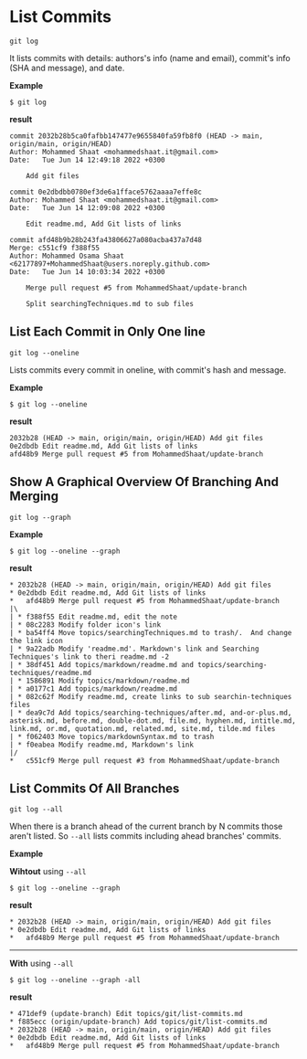 # List Commits

`git log`

It lists commits with details: authors's info (name and email), commit's info (SHA and message), and date. 

**Example**
```
$ git log
```

**result**
```
commit 2032b28b5ca0fafbb147477e9655840fa59fb8f0 (HEAD -> main, origin/main, origin/HEAD)
Author: Mohammed Shaat <mohammedshaat.it@gmail.com>
Date:   Tue Jun 14 12:49:18 2022 +0300

    Add git files

commit 0e2dbdbb0780ef3de6a1fface5762aaaa7effe8c
Author: Mohammed Shaat <mohammedshaat.it@gmail.com>
Date:   Tue Jun 14 12:09:08 2022 +0300

    Edit readme.md, Add Git lists of links

commit afd48b9b28b243fa43806627a080acba437a7d48
Merge: c551cf9 f388f55
Author: Mohammed Osama Shaat <62177897+MohammedShaat@users.noreply.github.com>
Date:   Tue Jun 14 10:03:34 2022 +0300

    Merge pull request #5 from MohammedShaat/update-branch

    Split searchingTechniques.md to sub files
```

## List Each Commit in Only One line

`git log --oneline`

Lists commits every commit in oneline, with commit's hash and message.

**Example**
```
$ git log --oneline
```

**result**
```
2032b28 (HEAD -> main, origin/main, origin/HEAD) Add git files
0e2dbdb Edit readme.md, Add Git lists of links
afd48b9 Merge pull request #5 from MohammedShaat/update-branch
```

## Show A Graphical Overview Of Branching And Merging

`git log --graph`

**Example**
```
$ git log --oneline --graph
```

**result**
```
* 2032b28 (HEAD -> main, origin/main, origin/HEAD) Add git files
* 0e2dbdb Edit readme.md, Add Git lists of links
*   afd48b9 Merge pull request #5 from MohammedShaat/update-branch
|\
| * f388f55 Edit readme.md, edit the note
| * 08c2283 Modify folder icon's link
| * ba54ff4 Move topics/searchingTechniques.md to trash/.  And change the link icon
| * 9a22adb Modify 'readme.md'. Markdown's link and Searching Techniques's link to theri readme.md -2
| * 38df451 Add topics/markdown/readme.md and topics/searching-techniques/readme.md
| * 1586891 Modify topics/markdown/readme.md
| * a0177c1 Add topics/markdown/readme.md
| * 082c62f Modify readme.md, create links to sub searchin-techniques files
| * dea9c7d Add topics/searching-techniques/after.md, and-or-plus.md, asterisk.md, before.md, double-dot.md, file.md, hyphen.md, intitle.md, link.md, or.md, quotation.md, related.md, site.md, tilde.md files
| * f062403 Move topics/markdownSyntax.md to trash
| * f0eabea Modify readme.md, Markdown's link
|/
*   c551cf9 Merge pull request #3 from MohammedShaat/update-branch
```

## List Commits Of All Branches

`git log --all`

When there is a branch ahead of the current branch by N commits those aren't listed. So `--all` lists commits including ahead branches' commits. 

**Example**

**Wihtout** using `--all`
```
$ git log --oneline --graph
```
**result**
```
* 2032b28 (HEAD -> main, origin/main, origin/HEAD) Add git files
* 0e2dbdb Edit readme.md, Add Git lists of links
*   afd48b9 Merge pull request #5 from MohammedShaat/update-branch
```

---

**With** using `--all`
```
$ git log --oneline --graph -all
```

**result**
```
* 471def9 (update-branch) Edit topics/git/list-commits.md
* f885ecc (origin/update-branch) Add topics/git/list-commits.md
* 2032b28 (HEAD -> main, origin/main, origin/HEAD) Add git files
* 0e2dbdb Edit readme.md, Add Git lists of links
*   afd48b9 Merge pull request #5 from MohammedShaat/update-branch
```